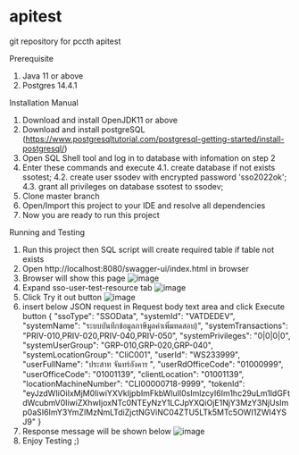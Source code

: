 # apitest
git repository for pccth apitest

Prerequisite
1. Java 11 or above
2. Postgres 14.4.1

Installation Manual
1. Download and install OpenJDK11 or above
2. Download and install postgreSQL (https://www.postgresqltutorial.com/postgresql-getting-started/install-postgresql/)
3. Open SQL Shell tool and log in to database with infomation on step 2
4. Enter these commands and execute
    4.1. create database if not exists ssotest;
    4.2. create user ssodev with encrypted password 'sso2022ok';
    4.3. grant all privileges on database ssotest to ssodev;
5. Clone master branch
6. Open/Import this project to your IDE and resolve all dependencies
7. Now you are ready to run this project

Running and Testing
1. Run this project then SQL script will create required table if table not exists
2. Open http://localhost:8080/swagger-ui/index.html in browser
3. Browser will show this page
![image](https://user-images.githubusercontent.com/47107710/183253227-b90a014c-a2d9-41c1-a216-cfb010e073e8.png)
4. Expand sso-user-test-resource tab
![image](https://user-images.githubusercontent.com/47107710/183253330-a2ac0d79-d7c4-4d42-b0d8-03168df0340f.png)
5. Click Try it out button
![image](https://user-images.githubusercontent.com/47107710/183253401-c042299b-e104-4a45-927e-2214788a3fac.png)
6. insert below JSON request in Request body text area and click Execute button
    {
      "ssoType": "SSOData",
      "systemId": "VATDEDEV",
      "systemName": "ระบบบันทึกข้อมูลภาษีมูลค่าเพิ่มทดสอบ)",
      "systemTransactions": "PRIV-010,PRIV-020,PRIV-040,PRIV-050",
      "systemPrivileges": "0|0|0|0",
      "systemUserGroup": "GRP-010,GRP-020,GRP-040",
      "systemLocationGroup": "CliC001",
      "userId": "WS233999",
      "userFullName": "ประสาท จันทร์อังคาร ",
      "userRdOfficeCode": "01000999",
      "userOfficeCode": "01001139",
      "clientLocation": "01001139",
      "locationMachineNumber": "CLI00000718-9999",
      "tokenId": "eyJzdWIiOiIxMjM0IiwiYXVkIjpbImFkbWluIl0sImlzcyI6Im1hc29uLm1ldGFtdWcubmV0IiwiZXhwIjoxNTc0NTEyNzY1LCJpYXQiOjE1NjY3MzY3NjUsImp0aSI6ImY3YmZlMzNmLTdiZjctNGViNC04ZTU5LTk5MTc5OWI1ZWI4YSJ9"
    }
7. Response message will be shown below
![image](https://user-images.githubusercontent.com/47107710/183253803-00b5ee12-e3ca-489c-a3c0-eab299dd651e.png)
8. Enjoy Testing ;)

